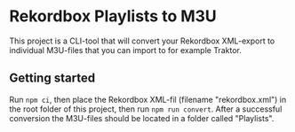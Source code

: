 # Rekordbox Playlists to M3U
This project is a CLI-tool that will convert your Rekordbox XML-export to individual M3U-files that you can import to for example Traktor.

## Getting started
Run `npm ci`, then place the Rekordbox XML-fil (filename "rekordbox.xml") in the root folder of this project, then run `npm run convert`. After a successful conversion the M3U-files should be located in a folder called "Playlists".